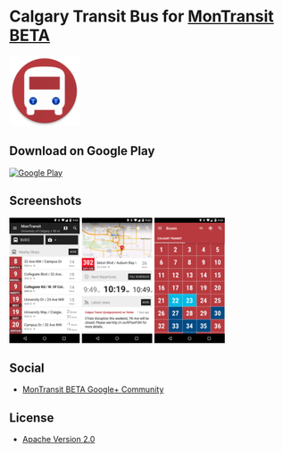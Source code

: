# Calgary Transit Bus for [MonTransit BETA](https://github.com/mtransitapps/mtransit-for-android)

<img width="25%" height="25%" src="https://raw.githubusercontent.com/mtransitapps/ca-calgary-transit-bus-android/master/pub/hi-res-app-icon.png"/>

## Download on Google Play

[![Google Play](https://developer.android.com/images/brand/en_app_rgb_wo_60.png)](https://play.google.com/store/apps/details?id=org.mtransit.android.ca_calgary_transit_bus)

## Screenshots

<img width="25%" height="25%" src="https://raw.githubusercontent.com/mtransitapps/ca-calgary-transit-bus-android/master/pub/screenshot-phone-1.png"/>
<img width="25%" height="25%" src="https://raw.githubusercontent.com/mtransitapps/ca-calgary-transit-bus-android/master/pub/screenshot-phone-2.png"/>
<img width="25%" height="25%" src="https://raw.githubusercontent.com/mtransitapps/ca-calgary-transit-bus-android/master/pub/screenshot-phone-3.png"/>

## Social

* [MonTransit BETA Google+ Community](https://plus.google.com/communities/111796337224469270605)

## License

* [Apache Version 2.0](http://www.apache.org/licenses/LICENSE-2.0.html)
